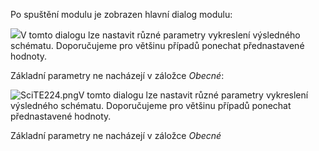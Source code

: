 Po spuštění modulu je zobrazen hlavní dialog modulu:

![](media\image21.png)V tomto dialogu lze nastavit různé
parametry vykreslení výsledného schématu. Doporučujeme pro většinu
případů ponechat přednastavené hodnoty.

Základní parametry ne nacházejí v záložce *Obecné*:

![SciTE224.png][]V tomto dialogu lze nastavit různé
parametry vykreslení výsledného schématu. Doporučujeme pro většinu
případů ponechat přednastavené hodnoty.

Základní parametry ne nacházejí v záložce _Obecné_

[SciTE224.png]: https://www.scintilla.org/SciTE224.png
